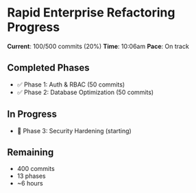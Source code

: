 # Rapid Enterprise Refactoring Progress

**Current**: 100/500 commits (20%)
**Time**: 10:06am
**Pace**: On track

## Completed Phases
- ✅ Phase 1: Auth & RBAC (50 commits)
- ✅ Phase 2: Database Optimization (50 commits)

## In Progress
- 🔄 Phase 3: Security Hardening (starting)

## Remaining
- 400 commits
- 13 phases
- ~6 hours
